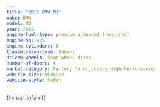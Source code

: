 ```yaml
---
title: "2015 BMW M3"
make: BMW
model: M3
year: 2015
engine-fuel-type: premium unleaded (required)
engine-hp: 425
engine-cylinders: 6
transmission-type: Manual
driven-wheels: Rear wheel drive
number-of-doors: 4
market-category: Factory Tuner,Luxury,High-Performance
vehicle-size: Midsize
vehicle-style: Sedan
---
```


{{< car_info >}}
